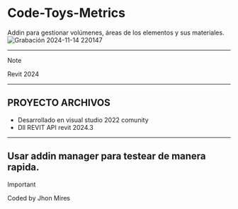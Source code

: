 # Code-Toys-Metrics
Addin para gestionar volúmenes, áreas de los elementos y sus materiales.
![Grabación 2024-11-14 220147](https://github.com/user-attachments/assets/45012595-a929-45a8-b0b2-aeb5186517fd)

 -----------------------------
> [!NOTE]
> Revit 2024

---------------------------------
## PROYECTO ARCHIVOS
- Desarrollado en visual studio 2022 comunity
- Dll  REVIT API revit 2024.3
---------------------------------
Usar addin manager para testear de manera rapida.
---------------------------------

> [!IMPORTANT]
> Coded by Jhon Mires
